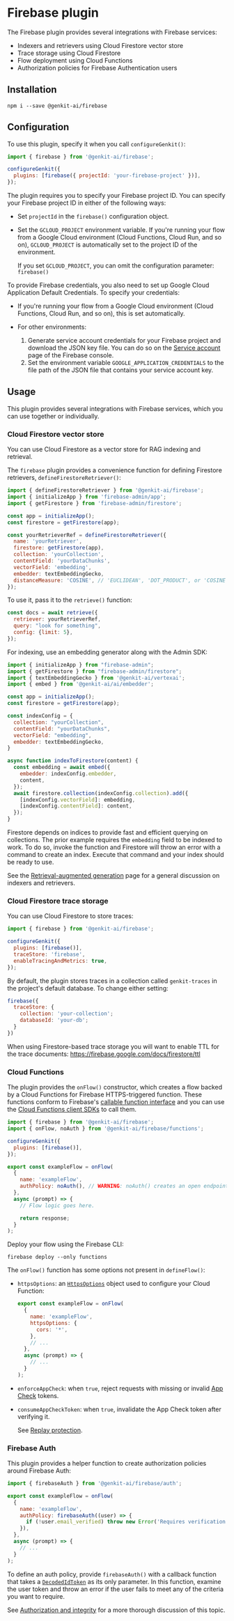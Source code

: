 # Firebase plugin

The Firebase plugin provides several integrations with Firebase services:

- Indexers and retrievers using Cloud Firestore vector store
- Trace storage using Cloud Firestore
- Flow deployment using Cloud Functions
- Authorization policies for Firebase Authentication users

<!-- - State storage using Cloud Firestore -->

## Installation

```posix-terminal
npm i --save @genkit-ai/firebase
```

## Configuration

To use this plugin, specify it when you call `configureGenkit()`:

```js
import { firebase } from '@genkit-ai/firebase';

configureGenkit({
  plugins: [firebase({ projectId: 'your-firebase-project' })],
});
```

The plugin requires you to specify your Firebase project ID. You can specify
your Firebase project ID in either of the following ways:

- Set `projectId` in the `firebase()` configuration object.

- Set the `GCLOUD_PROJECT` environment variable. If you're running your flow
  from a Google Cloud environment (Cloud Functions, Cloud Run, and so on),
  `GCLOUD_PROJECT` is automatically set to the project ID of the environment.

  If you set `GCLOUD_PROJECT`, you can omit the configuration parameter:
  `firebase()`

To provide Firebase credentials, you also need to set up Google Cloud
Application Default Credentials. To specify your credentials:

- If you're running your flow from a Google Cloud environment (Cloud Functions,
  Cloud Run, and so on), this is set automatically.

- For other environments:

  1.  Generate service account credentials for your Firebase project and
      download the JSON key file. You can do so on the
      [Service account](https://console.firebase.google.com/project/_/settings/serviceaccounts/adminsdk)
      page of the Firebase console.
  1.  Set the environment variable `GOOGLE_APPLICATION_CREDENTIALS` to the file
      path of the JSON file that contains your service account key.

## Usage

This plugin provides several integrations with Firebase services, which you can
use together or individually.

### Cloud Firestore vector store

You can use Cloud Firestore as a vector store for RAG indexing and retrieval.

The `firebase` plugin provides a convenience function for defining Firestore
retrievers, `defineFirestoreRetriever()`:

```js
import { defineFirestoreRetriever } from '@genkit-ai/firebase';
import { initializeApp } from 'firebase-admin/app';
import { getFirestore } from 'firebase-admin/firestore';

const app = initializeApp();
const firestore = getFirestore(app);

const yourRetrieverRef = defineFirestoreRetriever({
  name: 'yourRetriever',
  firestore: getFirestore(app),
  collection: 'yourCollection',
  contentField: 'yourDataChunks',
  vectorField: 'embedding',
  embedder: textEmbeddingGecko,
  distanceMeasure: 'COSINE', // 'EUCLIDEAN', 'DOT_PRODUCT', or 'COSINE' (default)
});
```

To use it, pass it to the `retrieve()` function:

```js
const docs = await retrieve({
  retriever: yourRetrieverRef,
  query: "look for something",
  config: {limit: 5},
});
```

For indexing, use an embedding generator along with the Admin SDK:

```js
import { initializeApp } from "firebase-admin";
import { getFirestore } from "firebase-admin/firestore";
import { textEmbeddingGecko } from '@genkit-ai/vertexai';
import { embed } from '@genkit-ai/ai/embedder';

const app = initializeApp();
const firestore = getFirestore(app);

const indexConfig = {
  collection: "yourCollection",
  contentField: "yourDataChunks",
  vectorField: "embedding",
  embedder: textEmbeddingGecko,
}

async function indexToFirestore(content) {
  const embedding = await embed({
    embedder: indexConfig.embedder,
    content,
  });
  await firestore.collection(indexConfig.collection).add({
    [indexConfig.vectorField]: embedding,
    [indexConfig.contentField]: content,
  });
}
```

Firestore depends on indices to provide fast and efficient querying on
collections. The prior example requires the `embedding` field to be indexed to
work. To do so, invoke the function and Firestore will throw an error with a
command to create an index. Execute that command and your index should be ready
to use.

See the [Retrieval-augmented generation](../rag.md) page for a general
discussion on indexers and retrievers.

### Cloud Firestore trace storage

You can use Cloud Firestore to store traces:

```js
import { firebase } from '@genkit-ai/firebase';

configureGenkit({
  plugins: [firebase()],
  traceStore: 'firebase',
  enableTracingAndMetrics: true,
});
```

By default, the plugin stores traces in a collection called `genkit-traces` in
the project's default database. To change either setting:

```js
firebase({
  traceStore: {
    collection: 'your-collection';
    databaseId: 'your-db';
  }
})
```

When using Firestore-based trace storage you will want to enable TTL for the trace documents: https://firebase.google.com/docs/firestore/ttl

### Cloud Functions

The plugin provides the `onFlow()` constructor, which creates a flow backed by a
Cloud Functions for Firebase HTTPS-triggered function. These functions conform
to Firebase's
[callable function interface](https://firebase.google.com/docs/functions/callable-reference) and you can use the
[Cloud Functions client SDKs](https://firebase.google.com/docs/functions/callable?gen=2nd#call_the_function)
to call them.

```js
import { firebase } from '@genkit-ai/firebase';
import { onFlow, noAuth } from '@genkit-ai/firebase/functions';

configureGenkit({
  plugins: [firebase()],
});

export const exampleFlow = onFlow(
  {
    name: 'exampleFlow',
    authPolicy: noAuth(), // WARNING: noAuth() creates an open endpoint!
  },
  async (prompt) => {
    // Flow logic goes here.

    return response;
  }
);
```

Deploy your flow using the Firebase CLI:

```posix-terminal
firebase deploy --only functions
```

The `onFlow()` function has some options not present in `defineFlow()`:

- `httpsOptions`: an [`HttpsOptions`](https://firebase.google.com/docs/reference/functions/2nd-gen/node/firebase-functions.https.httpsoptions)
  object used to configure your Cloud Function:

  ```js
  export const exampleFlow = onFlow(
    {
      name: 'exampleFlow',
      httpsOptions: {
        cors: '*',
      },
      // ...
    },
    async (prompt) => {
      // ...
    }
  );
  ```

- `enforceAppCheck`: when `true`, reject requests with missing or invalid [App Check](https://firebase.google.com/docs/app-check)
  tokens.

- `consumeAppCheckToken`: when `true`, invalidate the App Check token after verifying it.

  See [Replay protection](https://firebase.google.com/docs/app-check/cloud-functions#replay-protection).

### Firebase Auth

This plugin provides a helper function to create authorization policies around
Firebase Auth:

```js
import { firebaseAuth } from '@genkit-ai/firebase/auth';

export const exampleFlow = onFlow(
  {
    name: 'exampleFlow',
    authPolicy: firebaseAuth((user) => {
      if (!user.email_verified) throw new Error('Requires verification!');
    }),
  },
  async (prompt) => {
    // ...
  }
);
```

To define an auth policy, provide `firebaseAuth()` with a callback function that
takes a
[`DecodedIdToken`](https://firebase.google.com/docs/reference/admin/node/firebase-admin.auth.decodedidtoken)
as its only parameter. In this function, examine the user token and throw an
error if the user fails to meet any of the criteria you want to require.

See [Authorization and integrity](../auth.md) for a more thorough discussion of
this topic.
